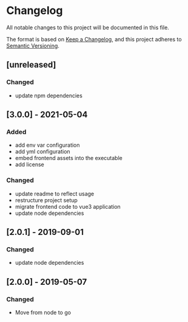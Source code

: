 # Changelog
All notable changes to this project will be documented in this file.

The format is based on [Keep a Changelog](https://keepachangelog.com/en/1.0.0/),
and this project adheres to [Semantic Versioning](https://semver.org/spec/v2.0.0.html).

## [unreleased]

### Changed
- update npm dependencies

## [3.0.0] - 2021-05-04

### Added
- add env var configuration
- add yml configuration
- embed frontend assets into the executable
- add license

### Changed
- update readme to reflect usage
- restructure project setup
- migrate frontend code to vue3 application
- update node dependencies

## [2.0.1] - 2019-09-01

### Changed
- update node dependencies

## [2.0.0] - 2019-05-07

### Changed
- Move from node to go
